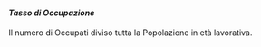#### **_Tasso di Occupazione_**

Il numero di Occupati diviso tutta la Popolazione in età lavorativa.